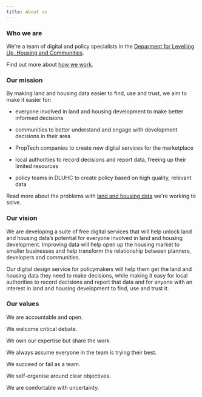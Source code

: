 ```yaml
---
title: About us
---
```


### Who we are

We’re a team of digital and policy specialists in the [Deparment for Levelling Up, Housing and Communities](https://www.gov.uk/government/organisations/department-for-levelling-up-housing-and-communities).

Find out more about [how we work](/about/how-we-work).

### Our mission

By making land and housing data easier to find, use and trust, we aim to make it easier for:

- everyone involved in land and housing development to make better informed decisions

- communities to better understand and engage with development decisions in their area

- PropTech companies to create new digital services for the marketplace

- local authorities to record decisions and report data, freeing up their limited resources

- policy teams in DLUHC to create policy based on high quality, relevant data

Read more about the problems with [land and housing data](/about/data/) we're working to solve.

### Our vision

We are developing a suite of free digital services that will help unlock land and housing data’s potential for everyone involved in land and housing development. Improving data will help open up the housing market to smaller businesses and help transform the relationship between planners, developers and communities.

Our digital design service for policymakers will help them get the land and housing data they need to make decisions, while making it easy for local authorities to record decisions and report that data and for anyone with an interest in land and housing development to find, use and trust it.

### Our values

We are accountable and open.

We welcome critical debate.

We own our expertise but share the work.

We always assume everyone in the team is trying their best.

We succeed or fail as a team.

We self-organise around clear objectives.

We are comfortable with uncertainty.
